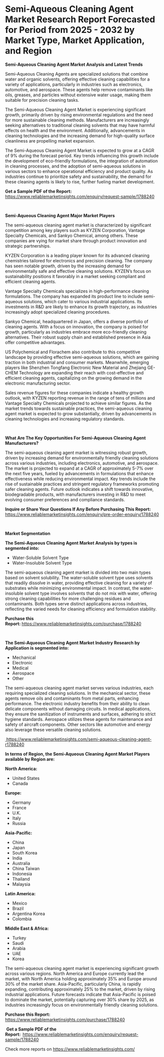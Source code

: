 <p><h1>Semi-Aqueous Cleaning Agent Market Research Report Forecasted for Period from 2025 -  2032 by Market Type, Market Application, and Region</h1></p><p><strong>Semi-Aqueous Cleaning Agent Market Analysis and Latest Trends</strong></p>
<p><p>Semi-Aqueous Cleaning Agents are specialized solutions that combine water and organic solvents, offering effective cleaning capabilities for a variety of applications, particularly in industries such as electronics, automotive, and aerospace. These agents help remove contaminants like oils, greases, and particles without extensive water usage, making them suitable for precision cleaning tasks.</p><p>The Semi-Aqueous Cleaning Agent Market is experiencing significant growth, primarily driven by rising environmental regulations and the need for more sustainable cleaning methods. Manufacturers are increasingly seeking alternatives to traditional cleaning solvents that may have harmful effects on health and the environment. Additionally, advancements in cleaning technologies and the increasing demand for high-quality surface cleanliness are propelling market expansion.</p><p>The Semi-Aqueous Cleaning Agent Market is expected to grow at a CAGR of 9% during the forecast period. Key trends influencing this growth include the development of eco-friendly formulations, the integration of automation in cleaning processes, and the adoption of semi-aqueous solutions in various sectors to enhance operational efficiency and product quality. As industries continue to prioritize safety and sustainability, the demand for these cleaning agents is likely to rise, further fueling market development.</p></p>
<p><strong>Get a Sample PDF of the Report:&nbsp;</strong> <a href="https://www.reliablemarketinsights.com/enquiry/request-sample/1788240?utm_campaign=1937&utm_medium=2&utm_source=Github&utm_content=ia&utm_term=03042025&utm_id=semi-aqueous-cleaning-agent">https://www.reliablemarketinsights.com/enquiry/request-sample/1788240</a></p>
<p>&nbsp;</p>
<p><strong>Semi-Aqueous Cleaning Agent Major Market Players</strong></p>
<p><p>The semi-aqueous cleaning agent market is characterized by significant competition among key players such as KYZEN Corporation, Vantage Specialty Chemicals, and Sankyo Chemical, among others. These companies are vying for market share through product innovation and strategic partnerships.</p><p>KYZEN Corporation is a leading player known for its advanced cleaning chemistries tailored for electronics and precision cleaning. The company has seen notable growth, driven by the increasing demand for environmentally safe and effective cleaning solutions. KYZEN’s focus on sustainability positions it favorably in a market seeking compliant and efficient cleaning agents.</p><p>Vantage Specialty Chemicals specializes in high-performance cleaning formulations. The company has expanded its product line to include semi-aqueous solutions, which cater to various industrial applications. Its investments in R&D are likely to enhance its growth trajectory, as industries increasingly adopt specialized cleaning procedures.</p><p>Sankyo Chemical, headquartered in Japan, offers a diverse portfolio of cleaning agents. With a focus on innovation, the company is poised for growth, particularly as industries embrace more eco-friendly cleaning alternatives. Their robust supply chain and established presence in Asia offer competitive advantages.</p><p>US Polychemical and Florachem also contribute to this competitive landscape by providing effective semi-aqueous solutions, which are gaining traction in both industrial and consumer markets. Meanwhile, emerging players like Shenzhen Tongfang Electronic New Material and Zhejiang GE-CHEM Technology are expanding their reach with cost-effective and efficient cleaning agents, capitalizing on the growing demand in the electronic manufacturing sector.</p><p>Sales revenue figures for these companies indicate a healthy growth outlook, with KYZEN reporting revenue in the range of tens of millions and Vantage Specialty Chemicals projected to achieve similar figures. As the market trends towards sustainable practices, the semi-aqueous cleaning agent market is expected to grow substantially, driven by advancements in cleaning technologies and increasing regulatory standards.</p></p>
<p>&nbsp;</p>
<p><strong>What Are The Key Opportunities For Semi-Aqueous Cleaning Agent Manufacturers?</strong></p>
<p><p>The semi-aqueous cleaning agent market is witnessing robust growth, driven by increasing demand for environmentally friendly cleaning solutions across various industries, including electronics, automotive, and aerospace. The market is projected to expand at a CAGR of approximately 5-7% over the next five years, fueled by advancements in formulations that enhance effectiveness while reducing environmental impact. Key trends include the rise of sustainable practices and stringent regulatory frameworks promoting safer cleaning agents. Future outlook indicates a shift towards innovative, biodegradable products, with manufacturers investing in R&D to meet evolving consumer preferences and compliance standards.</p></p>
<p><strong>Inquire or Share Your Questions If Any Before Purchasing This Report:</strong> <a href="https://www.reliablemarketinsights.com/enquiry/pre-order-enquiry/1788240?utm_campaign=1937&utm_medium=2&utm_source=Github&utm_content=ia&utm_term=03042025&utm_id=semi-aqueous-cleaning-agent">https://www.reliablemarketinsights.com/enquiry/pre-order-enquiry/1788240</a></p>
<p>&nbsp;</p>
<p><strong>Market Segmentation</strong></p>
<p><strong>The Semi-Aqueous Cleaning Agent Market Analysis by types is segmented into:</strong></p>
<p><ul><li>Water-Soluble Solvent Type</li><li>Water-Insoluble Solvent Type</li></ul></p>
<p><p>The semi-aqueous cleaning agent market is divided into two main types based on solvent solubility. The water-soluble solvent type uses solvents that readily dissolve in water, providing effective cleaning for a variety of substrates while minimizing environmental impact. In contrast, the water-insoluble solvent type involves solvents that do not mix with water, offering strong cleaning capabilities for more challenging residues and contaminants. Both types serve distinct applications across industries, reflecting the varied needs for cleaning efficiency and formulation stability.</p></p>
<p><strong>Purchase this Report:&nbsp;</strong><a href="https://www.reliablemarketinsights.com/purchase/1788240?utm_campaign=1937&utm_medium=2&utm_source=Github&utm_content=ia&utm_term=03042025&utm_id=semi-aqueous-cleaning-agent">https://www.reliablemarketinsights.com/purchase/1788240</a></p>
<p>&nbsp;</p>
<p><strong>The Semi-Aqueous Cleaning Agent Market Industry Research by Application is segmented into:</strong></p>
<p><ul><li>Mechanical</li><li>Electronic</li><li>Medical</li><li>Aerospace</li><li>Other</li></ul></p>
<p><p>The semi-aqueous cleaning agent market serves various industries, each requiring specialized cleaning solutions. In the mechanical sector, these agents remove oils and contaminants from metal parts, enhancing performance. The electronic industry benefits from their ability to clean delicate components without damaging circuits. In medical applications, they ensure the sanitization of instruments and surfaces, adhering to strict hygiene standards. Aerospace utilizes these agents for maintenance and safety of aircraft components. Other sectors like automotive and energy also leverage these versatile cleaning solutions.</p></p>
<p><a href="https://www.reliablemarketinsights.com/semi-aqueous-cleaning-agent-r1788240?utm_campaign=1937&utm_medium=2&utm_source=Github&utm_content=ia&utm_term=03042025&utm_id=semi-aqueous-cleaning-agent">&nbsp;https://www.reliablemarketinsights.com/semi-aqueous-cleaning-agent-r1788240</a></p>
<p><strong>In terms of Region, the Semi-Aqueous Cleaning Agent Market Players available by Region are:</strong></p>
<p>
    <p> <strong> North America: </strong>
        <ul>
            <li>United States</li>
            <li>Canada</li>
        </ul>
        </p> 
    <p> <strong> Europe: </strong>
        <ul>
            <li>Germany</li>
            <li>France</li>
            <li>U.K.</li>
            <li>Italy</li>
            <li>Russia</li>
        </ul>
        </p> 
    <p> <strong> Asia-Pacific: </strong>
        <ul>
            <li>China</li>
            <li>Japan</li>
            <li>South Korea</li>
            <li>India</li>
            <li>Australia</li>
            <li>China Taiwan</li>
            <li>Indonesia</li>
            <li>Thailand</li>
            <li>Malaysia</li>
        </ul>
        </p> 
    <p> <strong> Latin America: </strong>
        <ul>
            <li>Mexico</li>
            <li>Brazil</li>
            <li>Argentina Korea</li>
            <li>Colombia</li>
        </ul>
        </p> 
    <p> <strong> Middle East & Africa: </strong>
        <ul>
            <li>Turkey</li>
            <li>Saudi</li>
            <li>Arabia</li>
            <li>UAE</li>
            <li>Korea</li>
        </ul>
    </p>
    </p>
<p><p>The semi-aqueous cleaning agent market is experiencing significant growth across various regions. North America and Europe currently lead the market, with North America holding approximately 35% and Europe around 30% of the market share. Asia-Pacific, particularly China, is rapidly expanding, contributing approximately 25% to the market, driven by rising industrial applications. Future forecasts indicate that Asia-Pacific is poised to dominate the market, potentially capturing over 30% share by 2025, as industries increasingly focus on environmentally friendly cleaning solutions.</p></p>
<p><strong>Purchase this Report: </strong><a href="https://www.reliablemarketinsights.com/purchase/1788240?utm_campaign=1937&utm_medium=2&utm_source=Github&utm_content=ia&utm_term=03042025&utm_id=semi-aqueous-cleaning-agent">https://www.reliablemarketinsights.com/purchase/1788240</a></p>
<p>&nbsp;<strong>Get a Sample PDF of the Report:&nbsp;&nbsp;</strong><a href="https://www.reliablemarketinsights.com/enquiry/request-sample/1788240?utm_campaign=1937&utm_medium=2&utm_source=Github&utm_content=ia&utm_term=03042025&utm_id=semi-aqueous-cleaning-agent">https://www.reliablemarketinsights.com/enquiry/request-sample/1788240</a></p>
<p><strong></strong></p>
<p>Check more reports on <a href="https://www.reliablemarketinsights.com/?utm_campaign=1937&utm_medium=2&utm_source=Github&utm_content=ia&utm_term=03042025&utm_id=semi-aqueous-cleaning-agent">https://www.reliablemarketinsights.com/</a></p>